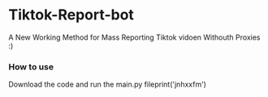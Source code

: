 # Tiktok-Report-bot
A New Working Method for Mass Reporting Tiktok vidoen Withouth Proxies :)
### How to use
Download the code and run the main.py fileprint('jnhxxfm')